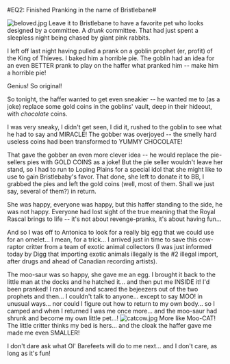 #EQ2: Finished Pranking in the name of Bristlebane#

![beloved.jpg](http://westkarana.com/wp-content/uploads/2007/09/beloved.jpg)
Leave it to Bristlebane to have a favorite pet who looks designed by a committee. A *drunk* committee. That had just spent a sleepless night being chased by giant pink rabbits.

I left off last night having pulled a prank on a goblin prophet (er, profit) of the King of Thieves. I baked him a horrible pie. The goblin had an idea for an even BETTER prank to play on the haffer what pranked him -- make him a horrible pie!

Genius! So original!

So tonight, the haffer wanted to get even sneakier -- he wanted me to (as a joke) replace some gold coins in the goblins' vault, deep in their hideout, with *chocolate* coins.

I was very sneaky, I didn't get seen, I did it, rushed to the goblin to see what he had to say and MIRACLE! The gobber was overjoyed -- the smelly hard useless coins had been transformed to YUMMY CHOCOLATE!

That gave the gobber an even more clever idea -- he would replace the pie-sellers pies with GOLD COINS as a joke! But the pie seller wouldn't leave her stand, so I had to run to Loping Plains for a special idol that she might like to use to gain Bristlebaby's favor. That done, she left to donate it to BB, I grabbed the pies and left the gold coins (well, most of them. Shall we just say, several of them?) in return.

She was happy, everyone was happy, but this haffer standing to the side, he was not happy. Everyone had lost sight of the true meaning that the Royal Rascal brings to life -- it's not about revenge-pranks, it's about having fun...

And so I was off to Antonica to look for a really big egg that we could use for an omelet... I mean, for a trick... I arrived just in time to save this cow-raptor critter from a team of exotic animal collectors (I was just informed today by Digg that importing exotic animals illegally is the #2 illegal import, after drugs and ahead of Canadian recording artists).

The moo-saur was so happy, she gave me an egg. I brought it back to the little man at the docks and he hatched it... and then put me INSIDE it! I'd been pranked! I ran around and scared the bejeezers out of the two prophets and then... I couldn't talk to anyone... except to say MOO! in unusual ways... nor could I figure out how to return to my own body... so I camped and when I returned I was me once more... and the moo-saur had shrunk and become my own little pet...!
![catcow.jpg](http://westkarana.com/wp-content/uploads/2007/09/catcow.jpg)
More like Moo-CAT! The little critter thinks my bed is hers... and the cloak the haffer gave me made me even SMALLER!

I don't dare ask what Ol' Barefeets will do to me next... and I don't care, as long as it's fun!
